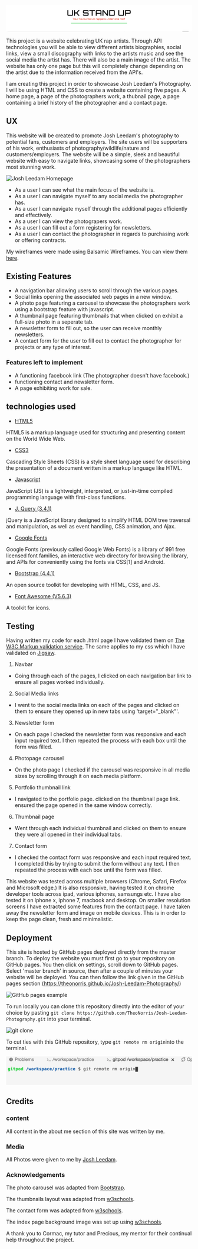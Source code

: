 ![UK STAND UP](/assets/readme-documents/UK-STAND-UP-HEAD.png)

This project is a website celebrating UK rap artists. Through API technologies you will be able to view different artists biographies, social links, 
view a small discography with links to the artists music and see the social media the artist has. There will also be a main image of the artist.
The website has only one page but this will completely change depending on the artist due to the information received from the API's.

I am creating this project in order to showcase Josh Leedam's Photography. I will be using HTML and CSS to create a website 
containing five pages. A home page, a page of the photographers work, a thubnail page, a page containing a brief history of the photographer
and a contact page.

 ## UX

 This website will be created to promote Josh Leedam's photography to potential fans, customers and employers.
 The site users will be supporters of his work, enthusiasts of photography/wildlife/nature and customers/employers.
 The website will be a simple, sleek and beautiful website with easy to navigate links, showcasing some of the photographers 
 most stunning work.

 ![Josh Leedam Homepage](/assets/readme-documents/josh-leedam-home.png)

 * As a user I can see what the main focus of the website is.
 * As a user I can navigate myself to any social media the photographer has.
 * As a user I can navigate myself through the additional pages efficiently and effectively.
 * As a user I can view the photograpers work.
 * As a user I can fill out a form registering for newsletters.
 * As a user I can contact the photographer in regards to purchasing work or offering contracts.

My wireframes were made using Balsamic Wireframes. You can view them [here](assets/readme-documents/milestone-project-one-wireframes.pdf).

## Existing Features

 * A navigation bar allowing users to scroll through the various pages.
 * Social links opening the associated web pages in a new window.
 * A photo page featuring a carousel to showcase the photographers work using a bootstrap feature with javascript.
 * A thumbnail page featuring thumbnails that when clicked on exhibit a full-size photo in a seperate tab.
 * A newsletter form to fill out, so the user can receive monthly newsletters.
 * A contact form for the user to fill out to contact the photographer for projects or any type of interest.

 ### Features left to implement

 * A functioning facebook link (The photographer doesn't have facebook.)
 * functioning contact and newsletter form.
 * A page exhibiting work for sale.
 
## technologies used

* [HTML5](https://en.wikipedia.org/wiki/HTML5)

HTML5 is a markup language used for structuring and presenting content on the World Wide Web.

* [CSS3](https://en.wikipedia.org/wiki/Cascading_Style_Sheets)

Cascading Style Sheets (CSS) is a style sheet language used for describing the presentation of a document written in a markup language like HTML.

* [Javascript](https://en.wikipedia.org/wiki/JavaScript)

JavaScript (JS) is a lightweight, interpreted, or just-in-time compiled programming language with first-class functions.

* [J. Query (3.4.1)](https://jquery.com/download/)

jQuery is a JavaScript library designed to simplify HTML DOM tree traversal and manipulation, as well as event handling, CSS animation, and Ajax.

* [Google Fonts](https://fonts.google.com/)

Google Fonts (previously called Google Web Fonts) is a library of 991 free licensed font families, an interactive web directory for browsing the library, 
and APIs for conveniently using the fonts via CSS[1] and Android.

* [Bootstrap (4.4.1)](https://getbootstrap.com/)

An open source toolkit for developing with HTML, CSS, and JS.

* [Font Awesome (V5.6.3)](https://fontawesome.com/)

A toolkit for icons.

## Testing

Having written my code for each .html page I have validated them on [The W3C Markup validation service](https://validator.w3.org/).
The same applies to my css which I have validated on [Jigsaw](https://jigsaw.w3.org/css-validator/).

1. Navbar
* Going through each of the pages, I clicked on each navigation bar link to ensure all pages worked individually.

2. Social Media links
- I went to the social media links on each of the pages and clicked on them to ensure they opened up in new tabs using 'target="_blank"'.

3. Newsletter form
- On each page  I checked the newsletter form was responsive and each input required text. I then repeated the process with each box until the form was filled.

4. Photopage carousel
- On the photo page I checked if the carousel was responsive in all media sizes by scrolling through it on each media platform.

5. Portfolio thumbnail link
- I navigated to the portfolio page. clicked on the thumbnail page link. ensured the page opened in the same window correctly.

6. Thumbnail page
- Went through each individual thumbnail and clicked on them to ensure they were all opened in their individual tabs.

7. Contact form
- I checked the contact form was responsive and each input required text. I completed this by trying to submit the form without any text. I then repeated the process with each box until the form was filled.

This website was tested across multiple browsers (Chrome, Safari, Firefox and Microsoft edge.) It is also responsive, having
tested it on chrome developer tools across ipad, various iphones, samsungs etc. I have also tested it on iphone x, iphone 7, macbook
and desktop.
On smaller resolution screens I have extracted some features from the contact page. I have taken away the newsletter form and image on mobile devices.
This is in order to keep the page clean, fresh and minimalistic.

## Deployment

This site is hosted by GitHub pages deployed directly from the master branch. To deploy the website you must first go to your repository on 
GitHub pages. You then click on settings, scroll down to GitHub pages. Select 'master branch' in source, then after a couple of minutes your website
will be deployed. You can then follow the link given in the GitHub pages section (https://theonorris.github.io/Josh-Leedam-Photography/)

![GitHub pages example](/assets/readme-documents/github-pages-screenshot.png)

To run locally you can clone this repository directly into the editor of your choice by pasting `git clone https://github.com/TheoNorris/Josh-Leedam-Photography.git` into your terminal.

![git clone](/assets/readme-documents/git-clone.png)

To cut ties with this GitHub repository, type `git remote rm origin`into the terminal.

![git remove](/assets/readme-documents/git-remove.png)

## Credits

### content

All content in the about me section of this site was written by me.

### Media 

All Photos were given to me by [Josh Leedam](https://www.instagram.com/josh_leedam_photos/).

### Acknowledgements

The photo carousel was adapted from [Bootstrap](https://getbootstrap.com/docs/4.0/components/carousel/).

The thumbnails layout was adapted from [w3schools](https://www.w3schools.com/howto/howto_css_thumbnail.asp).

The contact form was adapted from [w3schools](https://www.w3schools.com/howto/howto_css_responsive_form.asp).

The index page background image was set up using [w3schools](https://css-tricks.com/perfect-full-page-background-image/).

A thank you to Cormac, my tutor and Precious, my mentor for their continual help throughout the project.